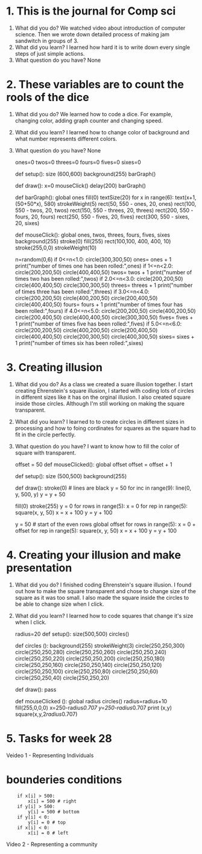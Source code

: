 # 1. This is the journal for Comp sci

1. What did you do?
 We watched video about introduction of computer science. Then we wrote down detailed process of making jam sandwitch in groups of 3.
1. What did you learn?
 I learned how hard it is to write down every single steps of just simple actions.
1. What question do you have?
 None

# 2. These variables are to count the rools of the dice

 1. What did you do?
 We learned how to code a dice. For example, changing color, adding graph counter and changing speed.
 1. What did you learn?
 I learned how to change color of background and what number represents different colors.
 1. What question do you have?
 None
 
    ones=0
    twos=0
    threes=0
    fours=0
    fives=0
    sixes=0

    def setup():
    size (600,600)
    background(255)
    barGraph()
    
    def draw():
    x=0
    mouseClick()
    delay(200)
    barGraph()
    
    def barGraph():
    global ones
    fill(0)
    textSize(20)
    for x in range(6):
        text(x+1,(50+50*x), 580)
    strokeWeight(5)
    rect(50, 550 - ones, 20, ones)
    rect(100, 550 - twos, 20, twos)
    rect(150, 550 - threes, 20, threes)
    rect(200, 550 - fours, 20, fours)
    rect(250, 550 - fives, 20, fives)
    rect(300, 550 - sixes, 20, sixes)
    
    def mouseClick():
    global ones, twos, threes, fours, fives, sixes
    background(255)
    stroke(0)
    fill(255)
    rect(100,100, 400, 400, 10)
    stroke(255,0,0)
    strokeWeight(10)
    
    n=random(0,6)
    if 0<=n<1.0:
        circle(300,300,50)
        ones= ones + 1
        print("number of times one has been rolled:",ones)
    if 1<=n<2.0:
        circle(200,200,50)
        circle(400,400,50)
        twos= twos + 1
        print("number of times two has been rolled:",twos)
    if 2.0<=n<3.0:
        circle(200,200,50)
        circle(400,400,50)
        circle(300,300,50)
        threes= threes + 1
        print("number of times three has been rolled:",threes)
    if 3.0<=n<4.0:
        circle(200,200,50)
        circle(400,200,50)
        circle(200,400,50)
        circle(400,400,50)
        fours= fours + 1
        print("number of times four has been rolled:",fours)
    if 4.0<=n<5.0:
        circle(200,200,50)
        circle(400,200,50)
        circle(200,400,50)
        circle(400,400,50)
        circle(300,300,50)
        fives= fives + 1
        print("number of times five has been rolled:",fives)
    if 5.0<=n<6.0:
        circle(200,200,50)
        circle(400,200,50)
        circle(200,400,50)
        circle(400,400,50)
        circle(200,300,50)
        circle(400,300,50)
        sixes= sixes + 1
        print("number of times six has been rolled:",sixes)

 # 3. Creating illusion
 1. What did you do?
 As a class we created a suare illusion together.
 I start creating Ehrenstein's square illusion, I started with coding lots of circles in different sizes like it has on the orginal
 illusion. I also created square inside those circles. Although I'm still working on making the square transparent.
 1. What did you learn?
 I learned to to create circles in different sizes in processing and how to foing cordinates for squares as the square had to fit in the circle perfectly.
1. What question do you have?
I want to know how to fill the color of square with transparent.

    offset = 50
    def mouseClicked():
    global offset
    offset = offset + 1 
  
    def setup():
    size (500,500)
    background(255)
    
    def draw():
    stroke(0) # lines are black
    y = 50
    for inc in range(9):
       line(0, y, 500, y)
       y = y + 50
       
    fill(0)
    stroke(255)
    y = 0
    for rows in range(5):
        x = 0
    for rep in range(5):
            square(x, y, 50)
            x = x + 100
        y = y + 100
        
    y = 50 # start of the even rows 
    global offset 
    for rows in range(5): 
        x = 0 + offset 
        for rep in range(5):
            square(x, y, 50)
            x = x + 100
        y = y + 100


 # 4. Creating your illusion and make presentation
 1. What did you do?
 I finished coding Ehrenstein's square illusion. I found out how to make the square transparent and chose to change size of the square as
 it was too small. I also made the square inside the circles to be able to change size when I click.
 1. What did you learn?
 I learned how to code squares that change it's size when I click.


    radius=20
    def setup():
    size(500,500)
    circles()
    
    def circles ():
    background(255)
    strokeWeight(3)
    circle(250,250,300)
    circle(250,250,280)
    circle(250,250,260)
    circle(250,250,240)
    circle(250,250,220)
    circle(250,250,200)
    circle(250,250,180)
    circle(250,250,160)
    circle(250,250,140)
    circle(250,250,120)
    circle(250,250,100)
    circle(250,250,80)
    circle(250,250,60)
    circle(250,250,40)
    circle(250,250,20)

    def draw():
    pass

    def mouseClicked ():
    global radius
    circles()
    radius=radius+10
    fill(255,0,0,0)
    x=250-radius*0.707
    y=250-radius*0.707
    print (x,y)
    square(x,y,2*radius*0.707)

# 5. Tasks for week 28

Veideo 1 - Representing Individuals
   # bounderies conditions
        if x[i] > 500: 
            x[i] = 500 # right
        if y[i] > 500:
            y[i] = 500 # bottom
        if y[i] < 0:
            y[i] = 0 # top
        if x[i] < 0: 
            x[i] = 0 # left
  
  Video 2 - Representing a community
